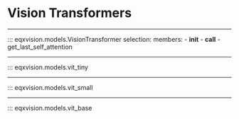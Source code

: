 # Vision Transformers

---

::: eqxvision.models.VisionTransformer
    selection:
        members:
            - __init__
            - __call__
            - get_last_self_attention

---

::: eqxvision.models.vit_tiny

---

::: eqxvision.models.vit_small

---

::: eqxvision.models.vit_base

